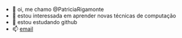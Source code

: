- 👋 oi, me chamo @PatriciaRigamonte
- 👀 estou interessada em aprender novas técnicas de computação
- 🌱 estou estudando github
- 📫 [email](patricia.rigamonte@escola.pr.gov.br)

<!---
PatriciaRigamonte/PatriciaRigamonte is a ✨ special ✨ repository because its `README.md` (this file) appears on your GitHub profile.
You can click the Preview link to take a look at your changes.
--->
